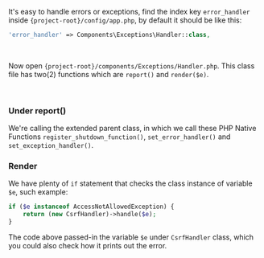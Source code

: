 It's easy to handle errors or exceptions, find the index key `error_handler` inside ``{project-root}/config/app.php``, by default it should be like this:

```php
'error_handler' => Components\Exceptions\Handler::class,
```

<br>

Now open ``{project-root}/components/Exceptions/Handler.php``. This class file has two(2) functions which are `report()` and `render($e)`.

<br>

### Under report()

We're calling the extended parent class, in which we call these PHP Native Functions `register_shutdown_function()`, `set_error_handler()` and `set_exception_handler()`.


### Render

We have plenty of `if` statement that checks the class instance of variable `$e`, such example:

```php
if ($e instanceof AccessNotAllowedException) {
    return (new CsrfHandler)->handle($e);
}
```

The code above passed-in the variable `$e` under `CsrfHandler` class, which you could also check how it prints out the error.
